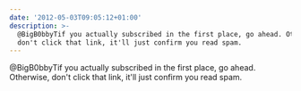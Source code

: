 ```yaml
---
date: '2012-05-03T09:05:12+01:00'
description: >-
  @BigB0bbyTif you actually subscribed in the first place, go ahead. Otherwise,
  don't click that link, it'll just confirm you read spam.
---
```

@BigB0bbyTif you actually subscribed in the first place, go ahead. Otherwise, don't click that link, it'll just confirm you read spam.
